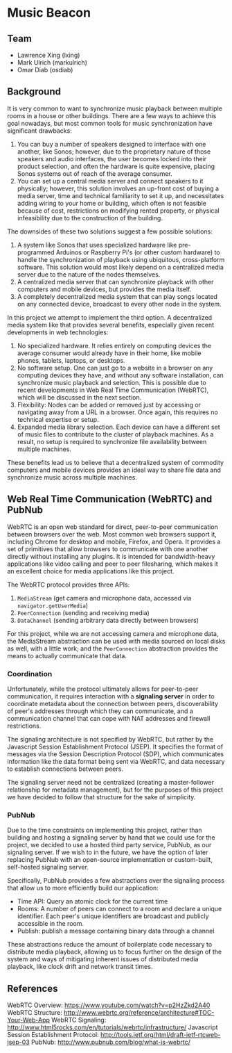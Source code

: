 # Music Beacon

## Team

* Lawrence Xing (lxing)
* Mark Ulrich (markulrich)
* Omar Diab (osdiab)

## Background

It is very common to want to synchronize music playback between multiple rooms in a house or
other buildings. There are a few ways to achieve this goal nowadays, but most common tools for
music synchronization have significant drawbacks:

1. You can buy a number of speakers designed to interface with one another, like Sonos; however,
due to the proprietary nature of those speakers and audio interfaces, the user becomes locked
into their product selection, and often the hardware is quite expensive, placing Sonos systems out
of reach of the average consumer.
2. You can set up a central media server and connect speakers to it physically; however, this
solution involves an up-front cost of buying a media server, time and technical familiarity to set
it up, and necessitates adding wiring to your home or building, which often is not feasible because
of cost, restrictions on modifying rented property, or physical infeasibility due to the
construction of the building.

The downsides of these two solutions suggest a few possible solutions:

1. A system like Sonos that uses specialized hardware like pre-programmed Arduinos or Raspberry
Pi's (or other custom hardware) to handle the synchronization of playback using ubiquitous,
cross-platform software. This solution would most likely depend on a centralized media server
due to the nature of the nodes themselves.
2. A centralized media server that can synchronize playback with other computers and mobile
devices, but provides the media itself.
3. A completely decentralized media system that can play songs located on any connected device,
broadcast to every other node in the system.

In this project we attempt to implement the third option. A decentralized media system like that
provides several benefits, especially given recent developments in web technologies:

1. No specialized hardware. It relies entirely on computing devices the average consumer would
already have in their home, like mobile phones, tablets, laptops, or desktops.
2. No software setup. One can just go to a website in a browser on any computing devices they have,
and without any software installation, can synchronize music playback and selection. This is
possible due to recent developments in Web Real Time Communication (WebRTC), which will be
discussed in the next section.
3. Flexibility: Nodes can be added or removed just by accessing or navigating away from a URL in a
browser. Once again, this requires no technical expertise or setup.
4. Expanded media library selection. Each device can have a different set of music files to
contribute to the cluster of playback machines. As a result, no setup is required to synchronize
file availability between multiple machines.

These benefits lead us to believe that a decentralized system of commodity computers and mobile
devices provides an ideal way to share file data and synchronize music across multiple machines.

## Web Real Time Communication (WebRTC) and PubNub

WebRTC is an open web standard for direct, peer-to-peer communication between browsers over the
web. Most common web browsers support it, including Chrome for desktop and mobile, Firefox, and
Opera. It provides a set of primitives that allow browsers to communicate with one another
directly without installing any plugins. It is intended for bandwidth-heavy applications like video
calling and peer to peer filesharing, which makes it an excellent choice for media applications
like this project.

The WebRTC protocol provides three APIs:

1. `MediaStream` (get camera and microphone data, accessed via `navigator.getUserMedia`)
2. `PeerConnection` (sending and receiving media)
3. `DataChannel` (sending arbitrary data directly between browsers)

For this project, while we are not accessing camera and microphone data, the MediaStream
abstraction can be used with media sourced on local disks as well, with a little work; and the
`PeerConnection` abstraction provides the means to actually communicate that data.

### Coordination

Unfortunately, while the protocol ultimately allows for peer-to-peer communication, it requires
interaction with a **signaling server** in order to coordinate metadata about the connection between
peers, discoverability of peer's addresses through which they can communicate, and a communication
channel that can cope with NAT addresses and firewall restrictions.

The signaling architecture is not specified by WebRTC, but rather by the Javascript Session
Establishment Protocol (JSEP). It specifies the format of messages via the Session Description
Protocol (SDP), which communicates information like the data format being sent via WebRTC, and data
necessary to establish connections between peers.

The signaling server need not be centralized (creating a master-follower relationship for metadata
management), but for the purposes of this project we have decided to follow that structure for the
sake of simplicity.

### PubNub

Due to the time constraints on implementing this project, rather than building and hosting a
signaling server by hand that we could use for the project, we decided to use a hosted third party
service, PubNub, as our signaling server. If we wish to in the future, we have the option of later
replacing PubNub with an open-source implementation or custom-built, self-hosted signaling server.

Specifically, PubNub provides a few abstractions over the signaling process that allow us to more
efficiently build our application:

* Time API: Query an atomic clock for the current time
* Rooms: A number of peers can connect to a room and declare a unique identifier. Each peer's
    unique identifiers are broadcast and publicly accessible in the room.
* Publish: publish a message containing binary data through a channel

These abstractions reduce the amount of boilerplate code necessary to distribute media playback,
allowing us to focus further on the design of the system and ways of mitigating inherent issues of
distributed media playback, like clock drift and network transit times.

## References

WebRTC Overview: https://www.youtube.com/watch?v=p2HzZkd2A40
WebRTC Structure: http://www.webrtc.org/reference/architecture#TOC-Your-Web-App
WebRTC Signaling: http://www.html5rocks.com/en/tutorials/webrtc/infrastructure/
Javascript Session Establishment Protocol: http://tools.ietf.org/html/draft-ietf-rtcweb-jsep-03
PubNub: http://www.pubnub.com/blog/what-is-webrtc/
